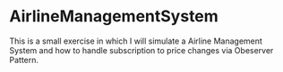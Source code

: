 # AirlineManagementSystem


This is a small exercise in which I will simulate a Airline Management System and how to handle subscription to price changes via Obeserver Pattern.
